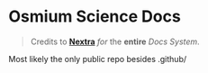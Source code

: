 # Osmium Science Docs
> Credits to **[Nextra](https://nextra.site/)** *for* the __entire__ *Docs System*.

Most likely the only public repo besides .github/
